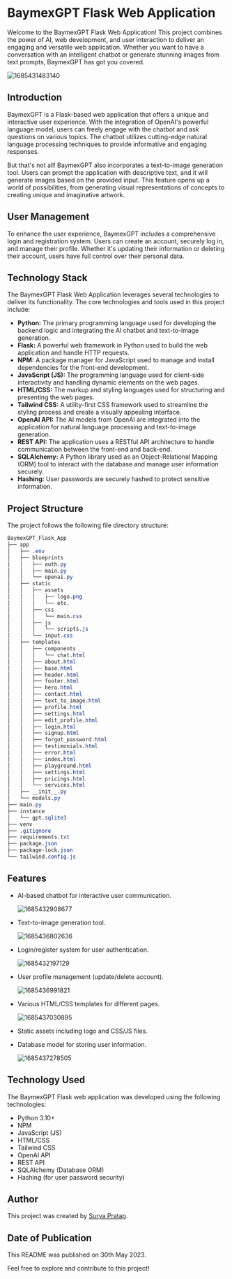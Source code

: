 # ****BaymexGPT Flask Web Application****

Welcome to the BaymexGPT Flask Web Application! This project combines the power of AI, web development, and user interaction to deliver an engaging and versatile web application. Whether you want to have a conversation with an intelligent chatbot or generate stunning images from text prompts, BaymexGPT has got you covered.

![1685431483140](image/README/1685431483140.png)

## Introduction

BaymexGPT is a Flask-based web application that offers a unique and interactive user experience. With the integration of OpenAI's powerful language model, users can freely engage with the chatbot and ask questions on various topics. The chatbot utilizes cutting-edge natural language processing techniques to provide informative and engaging responses.

But that's not all! BaymexGPT also incorporates a text-to-image generation tool. Users can prompt the application with descriptive text, and it will generate images based on the provided input. This feature opens up a world of possibilities, from generating visual representations of concepts to creating unique and imaginative artwork.

## User Management

To enhance the user experience, BaymexGPT includes a comprehensive login and registration system. Users can create an account, securely log in, and manage their profile. Whether it's updating their information or deleting their account, users have full control over their personal data.

## Technology Stack

The BaymexGPT Flask Web Application leverages several technologies to deliver its functionality. The core technologies and tools used in this project include:

* **Python:** The primary programming language used for developing the backend logic and integrating the AI chatbot and text-to-image generation.
* **Flask:** A powerful web framework in Python used to build the web application and handle HTTP requests.
* **NPM:** A package manager for JavaScript used to manage and install dependencies for the front-end development.
* **JavaScript (JS):** The programming language used for client-side interactivity and handling dynamic elements on the web pages.
* **HTML/CSS:** The markup and styling languages used for structuring and presenting the web pages.
* **Tailwind CSS:** A utility-first CSS framework used to streamline the styling process and create a visually appealing interface.
* **OpenAI API:** The AI models from OpenAI are integrated into the application for natural language processing and text-to-image generation.
* **REST API:** The application uses a RESTful API architecture to handle communication between the front-end and back-end.
* **SQLAlchemy:** A Python library used as an Object-Relational Mapping (ORM) tool to interact with the database and manage user information securely.
* **Hashing:** User passwords are securely hashed to protect sensitive information.

## Project Structure

The project follows the following file directory structure:

```css
BaymexGPT_Flask_App
├── app
│   ├── .env
│   ├── blueprints
│   │   ├── auth.py
│   │   ├── main.py
│   │   └── openai.py
│   ├── static
│   │   ├── assets
│   │   │   ├── logo.png
│   │   │   └── etc.
│   │   ├── css
│   │   │   └── main.css
│   │   ├── js
│   │   │   └── scripts.js
│   │   └── input.css
│   ├── templates
│   │   ├── components
│   │   │   └── chat.html
│   │   ├── about.html
│   │   ├── base.html
│   │   ├── header.html
│   │   ├── footer.html
│   │   ├── hero.html
│   │   ├── contact.html
│   │   ├── text_to_image.html
│   │   ├── profile.html
│   │   ├── settings.html
│   │   ├── edit_profile.html
│   │   ├── login.html
│   │   ├── signup.html
│   │   ├── forgot_password.html
│   │   ├── testimonials.html
│   │   ├── error.html
│   │   ├── index.html
│   │   ├── playground.html
│   │   ├── settings.html
│   │   ├── pricings.html
│   │   └── services.html
│   ├── __init__.py
│   └── models.py
├── main.py
├── instance
│   └── gpt.sqlite3
├── venv
├── .gitignore
├── requirements.txt
├── package.json
├── package-lock.json
└── tailwind.config.js
```

## Features

* AI-based chatbot for interactive user communication.

  ![1685432908677](image/README/1685432908677.png)
* Text-to-image generation tool.

  ![1685436802636](image/README/1685436802636.png)
* Login/register system for user authentication.

  ![1685432197129](image/README/1685432197129.png)
* User profile management (update/delete account).

  ![1685436991821](image/README/1685436991821.png)
* Various HTML/CSS templates for different pages.

  ![1685437030895](image/README/1685437030895.png)
* Static assets including logo and CSS/JS files.
* Database model for storing user information.

  ![1685437278505](image/README/1685437278505.png)

## Technology Used

The BaymexGPT Flask web application was developed using the following technologies:

* Python 3.10+
* NPM
* JavaScript (JS)
* HTML/CSS
* Tailwind CSS
* OpenAI API
* REST API
* SQLAlchemy (Database ORM)
* Hashing (for user password security)

## Author

This project was created by [Surya Pratap](https://github.com/SP85691/BaymexGPT_Flask_App).

## Date of Publication

This README was published on 30th May 2023.

Feel free to explore and contribute to this project!
